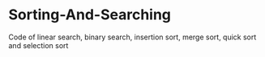 # Sorting-And-Searching
Code of linear search, binary search, insertion sort, merge sort, quick sort and selection sort
